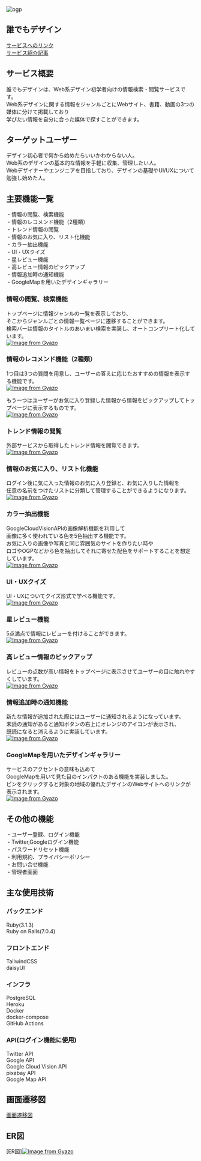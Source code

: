 ![ogp](https://user-images.githubusercontent.com/108202935/222415949-c5ed3243-ce20-48f4-aefb-0363dabbe96f.jpg)  

## 誰でもデザイン  
[サービスへのリンク](https://www.anyone-design.com)  
[サービス紹介記事](https://qiita.com/y_yuita/items/1b32fc3153205996a961)
  
## サービス概要  
誰でもデザインは、Web系デザイン初学者向けの情報検索・閲覧サービスです。  
Web系デザインに関する情報をジャンルごとにWebサイト、書籍、動画の3つの媒体に分けて掲載しており  
学びたい情報を自分に合った媒体で探すことができます。  
  
## ターゲットユーザー  
デザイン初心者で何から始めたらいいかわからない人。  
Web系のデザインの基本的な情報を手軽に収集、管理したい人。  
Webデザイナーやエンジニアを目指しており、デザインの基礎やUI/UXについて勉強し始めた人。   
  
## 主要機能一覧   
・情報の閲覧、検索機能  
・情報のレコメンド機能（2種類）  
・トレンド情報の閲覧  
・情報のお気に入り、リスト化機能  
・カラー抽出機能  
・UI・UXクイズ  
・星レビュー機能  
・高レビュー情報のピックアップ  
・情報追加時の通知機能  
・GoogleMapを用いたデザインギャラリー  
  
  
### 情報の閲覧、検索機能  
トップページに情報ジャンルの一覧を表示しており、  
そこからジャンルごとの情報一覧ページに遷移することができます。  
検索バーは情報のタイトルのあいまい検索を実装し、オートコンプリート化しています。  
[![Image from Gyazo](https://i.gyazo.com/6f973d3292a15ab2de363e4d550ef5ec.gif)](https://gyazo.com/6f973d3292a15ab2de363e4d550ef5ec)  
  

### 情報のレコメンド機能（2種類）  
1つ目は3つの質問を用意し、ユーザーの答えに応じたおすすめの情報を表示する機能です。  
[![Image from Gyazo](https://i.gyazo.com/c5187b69e8a373ebca08a8862d61a1c3.gif)](https://gyazo.com/c5187b69e8a373ebca08a8862d61a1c3)  
  

もう一つはユーザーがお気に入り登録した情報から情報をピックアップしてトップページに表示するものです。  
[![Image from Gyazo](https://i.gyazo.com/3b6ab713a11727b1452020f9f664f6b9.png)](https://gyazo.com/3b6ab713a11727b1452020f9f664f6b9)  
  

### トレンド情報の閲覧  
外部サービスから取得したトレンド情報を閲覧できます。  
[![Image from Gyazo](https://i.gyazo.com/3e7ec08a193150586bc2cee3d96a7822.gif)](https://gyazo.com/3e7ec08a193150586bc2cee3d96a7822)  
  

### 情報のお気に入り、リスト化機能  
ログイン後に気に入った情報のお気に入り登録と、お気に入りした情報を  
任意の名前をつけたリストに分類して管理することができるようになります。  
[![Image from Gyazo](https://i.gyazo.com/c7ca10167f67224c722be1ae45bcea88.gif)](https://gyazo.com/c7ca10167f67224c722be1ae45bcea88)  
  

### カラー抽出機能  
GoogleCloudVisionAPIの画像解析機能を利用して  
画像に多く使われている色を5色抽出する機能です。  
お気に入りの画像や写真と同じ雰囲気のサイトを作りたい時や  
ロゴやOGPなどから色を抽出してそれに寄せた配色をサポートすることを想定しています。  
[![Image from Gyazo](https://i.gyazo.com/82294921963c349d27310e277056b467.gif)](https://gyazo.com/82294921963c349d27310e277056b467)  
  

### UI・UXクイズ  
UI・UXについてクイズ形式で学べる機能です。  
[![Image from Gyazo](https://i.gyazo.com/ecb1be5efaa1a5bfac002da0ce2e2d4a.gif)](https://gyazo.com/ecb1be5efaa1a5bfac002da0ce2e2d4a)  
  

### 星レビュー機能  
5点満点で情報にレビューを付けることができます。  
[![Image from Gyazo](https://i.gyazo.com/b5f2af2cbfd9f84943d0b590d4dd3512.gif)](https://gyazo.com/b5f2af2cbfd9f84943d0b590d4dd3512)  
  

### 高レビュー情報のピックアップ  
レビューの点数が高い情報をトップページに表示させてユーザーの目に触れやすくしています。  
[![Image from Gyazo](https://i.gyazo.com/42a5561fed799cc7d985859b2699598a.png)](https://gyazo.com/42a5561fed799cc7d985859b2699598a)  
  

### 情報追加時の通知機能  
新たな情報が追加された際にはユーザーに通知されるようになっています。  
未読の通知があると通知ボタンの右上にオレンジのアイコンが表示され、  
既読になると消えるように実装しています。  
[![Image from Gyazo](https://i.gyazo.com/f012d1084425f34cf3c07d969617d2e2.gif)](https://gyazo.com/f012d1084425f34cf3c07d969617d2e2)  
  

### GoogleMapを用いたデザインギャラリー  
サービスのアクセントの意味も込めて  
GoogleMapを用いて見た目のインパクトのある機能を実装しました。  
ピンをクリックすると対象の地域の優れたデザインのWebサイトへのリンクが表示されます。  
[![Image from Gyazo](https://i.gyazo.com/b1c27b2d8407246530da011ed654e956.gif)](https://gyazo.com/b1c27b2d8407246530da011ed654e956)  
  
  

## その他の機能
・ユーザー登録、ログイン機能  
・Twitter,Googleログイン機能  
・パスワードリセット機能  
・利用規約、プライバシーポリシー  
・お問い合せ機能  
・管理者画面  

## 主な使用技術
### バックエンド  
Ruby(3.1.3)  
Ruby on Rails(7.0.4)  

### フロントエンド  
TailwindCSS  
daisyUI  

### インフラ  
PostgreSQL  
Heroku  
Docker  
docker-compose  
GitHub Actions  

### API(ログイン機能に使用)  
Twitter API  
Google API  
Google Cloud Vision API  
pixabay API  
Google Map API  

## 画面遷移図
[画面遷移図](https://www.figma.com/file/GddVj9pDkApNER6qXSPhmY/%E3%83%9D%E3%83%BC%E3%83%88%E3%83%95%E3%82%A9%E3%83%AA%E3%82%AA%E7%94%BB%E9%9D%A2%E9%81%B7%E7%A7%BB%E5%9B%B3?node-id=0%3A1&t=eQoRBW5SHxuSMXco-0)

## ER図
[ER図][![Image from Gyazo](https://i.gyazo.com/8064e5ba46c659032d1a5a0f09257352.png)](https://gyazo.com/8064e5ba46c659032d1a5a0f09257352)  

